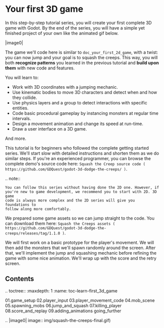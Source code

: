 

Your first 3D game
==================

In this step-by-step tutorial series, you will create your first complete 3D
game with Godot. By the end of the series, you will have a simple yet finished
project of your own like the animated gif below.

|image0|

The game we'll code here is similar to `doc_your_first_2d_game`, with a twist:
you can now jump and your goal is to squash the creeps. This way, you will both
**recognize patterns** you learned in the previous tutorial and **build upon
them** with new code and features.

You will learn to:

- Work with 3D coordinates with a jumping mechanic.
- Use kinematic bodies to move 3D characters and detect when and how they
  collide.
- Use physics layers and a group to detect interactions with specific entities.
- Code basic procedural gameplay by instancing monsters at regular time
  intervals.
- Design a movement animation and change its speed at run-time.
- Draw a user interface on a 3D game.

And more.

This tutorial is for beginners who followed the complete getting started series.
We'll start slow with detailed instructions and shorten them as we do similar
steps. If you're an experienced programmer, you can browse the complete demo's
source code here: `Squash the Creep source code
( https://github.com/GDQuest/godot-3d-dodge-the-creeps/ )`.

.. note::

    You can follow this series without having done the 2D one. However, if
    you're new to game development, we recommend you to start with 2D. 3D game
    code is always more complex and the 2D series will give you foundations to
    follow along more comfortably.

We prepared some game assets so we can jump straight to the code. You can
download them here: `Squash the Creeps assets
( https://github.com/GDQuest/godot-3d-dodge-the-creeps/releases/tag/1.1.0 )`.

We will first work on a basic prototype for the player's movement. We will then
add the monsters that we'll spawn randomly around the screen. After that, we'll
implement the jump and squashing mechanic before refining the game with some
nice animation. We'll wrap up with the score and the retry screen.

Contents
--------

.. toctree::
   :maxdepth: 1
   :name: toc-learn-first_3d_game

   01.game_setup
   02.player_input
   03.player_movement_code
   04.mob_scene
   05.spawning_mobs
   06.jump_and_squash
   07.killing_player
   08.score_and_replay
   09.adding_animations
   going_further

.. |image0| image:: img/squash-the-creeps-final.gif)
